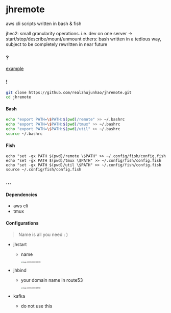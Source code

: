 # jhremote
aws cli scripts written in bash & fish

jhec2: small granularity operations. i.e. dev on one server -> start/stop/describe/mount/unmount
others: bash written in a tedious way, subject to be completely rewritten in near future

### ?

[example](https://mdimage.s3.amazonaws.com/20240223_002209_show.gif)

### !

```bash
git clone https://github.com/realzhujunhao/jhremote.git
cd jhremote
```

#### Bash

```bash
echo "export PATH=\$PATH:$(pwd)/remote" >> ~/.bashrc
echo "export PATH=\$PATH:$(pwd)/tmux" >> ~/.bashrc
echo "export PATH=\$PATH:$(pwd)/util" >> ~/.bashrc
source ~/.bashrc
```

#### Fish

```shell
echo "set -gx PATH $(pwd)/remote \$PATH" >> ~/.config/fish/config.fish
echo "set -gx PATH $(pwd)/tmux \$PATH" >> ~/.config/fish/config.fish
echo "set -gx PATH $(pwd)/util \$PATH" >> ~/.config/fish/config.fish
source ~/.config/fish/config.fish
```

### ...

#### Dependencies

- aws cli
- tmux

#### Configurations

> Name is all you need : )

- jhstart

  - name

    <img src="https://mdimage.s3.amazonaws.com/20240223_003306_image-20240223003306110.png" alt="image-20240223003306110" style="zoom:30%;" />

- jhbind

  - your domain name in route53

    <img src="https://mdimage.s3.amazonaws.com/20240223_003610_image-20240223003610182.png" alt="image-20240223003610182" style="zoom:30%;" />

- kafka

  - do not use this
